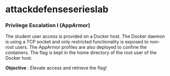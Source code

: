 # attackdefenseserieslab
### Privilege Escalation I (AppArmor)  

The student user access is provided on a Docker host. The Docker daemon is using a TCP socket and only restricted functionality is exposed to non-root users. The AppArmor profiles are also deployed to confine the containers. The flag is kept in the home directory of the root user of the Docker host.  
  
**Objective** : Elevate access and retrieve the flag!
